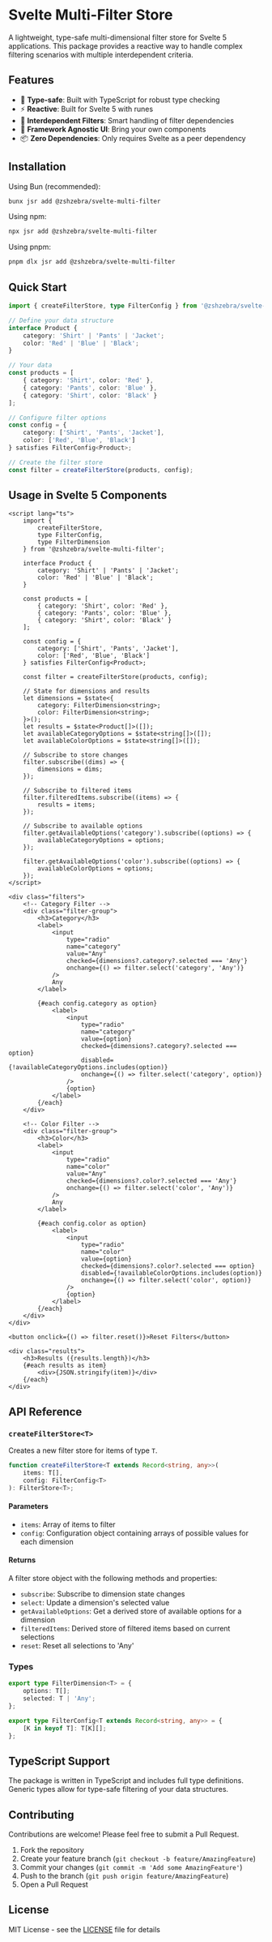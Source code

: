 # Svelte Multi-Filter Store

A lightweight, type-safe multi-dimensional filter store for Svelte 5 applications. This package provides a reactive way to handle complex filtering scenarios with multiple interdependent criteria.

## Features

- 🎯 **Type-safe**: Built with TypeScript for robust type checking
- ⚡ **Reactive**: Built for Svelte 5 with runes
- 🔄 **Interdependent Filters**: Smart handling of filter dependencies
- 🎨 **Framework Agnostic UI**: Bring your own components
- 📦 **Zero Dependencies**: Only requires Svelte as a peer dependency

## Installation

Using Bun (recommended):

```bash
bunx jsr add @zshzebra/svelte-multi-filter
```

Using npm:

```bash
npx jsr add @zshzebra/svelte-multi-filter
```

Using pnpm:

```bash
pnpm dlx jsr add @zshzebra/svelte-multi-filter
```

## Quick Start

```typescript
import { createFilterStore, type FilterConfig } from '@zshzebra/svelte-multi-filter';

// Define your data structure
interface Product {
	category: 'Shirt' | 'Pants' | 'Jacket';
	color: 'Red' | 'Blue' | 'Black';
}

// Your data
const products = [
	{ category: 'Shirt', color: 'Red' },
	{ category: 'Pants', color: 'Blue' },
	{ category: 'Shirt', color: 'Black' }
];

// Configure filter options
const config = {
	category: ['Shirt', 'Pants', 'Jacket'],
	color: ['Red', 'Blue', 'Black']
} satisfies FilterConfig<Product>;

// Create the filter store
const filter = createFilterStore(products, config);
```

## Usage in Svelte 5 Components

```svelte
<script lang="ts">
	import {
		createFilterStore,
		type FilterConfig,
		type FilterDimension
	} from '@zshzebra/svelte-multi-filter';

	interface Product {
		category: 'Shirt' | 'Pants' | 'Jacket';
		color: 'Red' | 'Blue' | 'Black';
	}

	const products = [
		{ category: 'Shirt', color: 'Red' },
		{ category: 'Pants', color: 'Blue' },
		{ category: 'Shirt', color: 'Black' }
	];

	const config = {
		category: ['Shirt', 'Pants', 'Jacket'],
		color: ['Red', 'Blue', 'Black']
	} satisfies FilterConfig<Product>;

	const filter = createFilterStore(products, config);

	// State for dimensions and results
	let dimensions = $state<{
		category: FilterDimension<string>;
		color: FilterDimension<string>;
	}>();
	let results = $state<Product[]>([]);
	let availableCategoryOptions = $state<string[]>([]);
	let availableColorOptions = $state<string[]>([]);

	// Subscribe to store changes
	filter.subscribe((dims) => {
		dimensions = dims;
	});

	// Subscribe to filtered items
	filter.filteredItems.subscribe((items) => {
		results = items;
	});

	// Subscribe to available options
	filter.getAvailableOptions('category').subscribe((options) => {
		availableCategoryOptions = options;
	});

	filter.getAvailableOptions('color').subscribe((options) => {
		availableColorOptions = options;
	});
</script>

<div class="filters">
	<!-- Category Filter -->
	<div class="filter-group">
		<h3>Category</h3>
		<label>
			<input
				type="radio"
				name="category"
				value="Any"
				checked={dimensions?.category?.selected === 'Any'}
				onchange={() => filter.select('category', 'Any')}
			/>
			Any
		</label>

		{#each config.category as option}
			<label>
				<input
					type="radio"
					name="category"
					value={option}
					checked={dimensions?.category?.selected === option}
					disabled={!availableCategoryOptions.includes(option)}
					onchange={() => filter.select('category', option)}
				/>
				{option}
			</label>
		{/each}
	</div>

	<!-- Color Filter -->
	<div class="filter-group">
		<h3>Color</h3>
		<label>
			<input
				type="radio"
				name="color"
				value="Any"
				checked={dimensions?.color?.selected === 'Any'}
				onchange={() => filter.select('color', 'Any')}
			/>
			Any
		</label>

		{#each config.color as option}
			<label>
				<input
					type="radio"
					name="color"
					value={option}
					checked={dimensions?.color?.selected === option}
					disabled={!availableColorOptions.includes(option)}
					onchange={() => filter.select('color', option)}
				/>
				{option}
			</label>
		{/each}
	</div>
</div>

<button onclick={() => filter.reset()}>Reset Filters</button>

<div class="results">
	<h3>Results ({results.length})</h3>
	{#each results as item}
		<div>{JSON.stringify(item)}</div>
	{/each}
</div>
```

## API Reference

### `createFilterStore<T>`

Creates a new filter store for items of type `T`.

```typescript
function createFilterStore<T extends Record<string, any>>(
	items: T[],
	config: FilterConfig<T>
): FilterStore<T>;
```

#### Parameters

- `items`: Array of items to filter
- `config`: Configuration object containing arrays of possible values for each dimension

#### Returns

A filter store object with the following methods and properties:

- `subscribe`: Subscribe to dimension state changes
- `select`: Update a dimension's selected value
- `getAvailableOptions`: Get a derived store of available options for a dimension
- `filteredItems`: Derived store of filtered items based on current selections
- `reset`: Reset all selections to 'Any'

### Types

```typescript
export type FilterDimension<T> = {
	options: T[];
	selected: T | 'Any';
};

export type FilterConfig<T extends Record<string, any>> = {
	[K in keyof T]: T[K][];
};
```

## TypeScript Support

The package is written in TypeScript and includes full type definitions. Generic types allow for type-safe filtering of your data structures.

## Contributing

Contributions are welcome! Please feel free to submit a Pull Request.

1. Fork the repository
2. Create your feature branch (`git checkout -b feature/AmazingFeature`)
3. Commit your changes (`git commit -m 'Add some AmazingFeature'`)
4. Push to the branch (`git push origin feature/AmazingFeature`)
5. Open a Pull Request

## License

MIT License - see the [LICENSE](LICENSE) file for details

